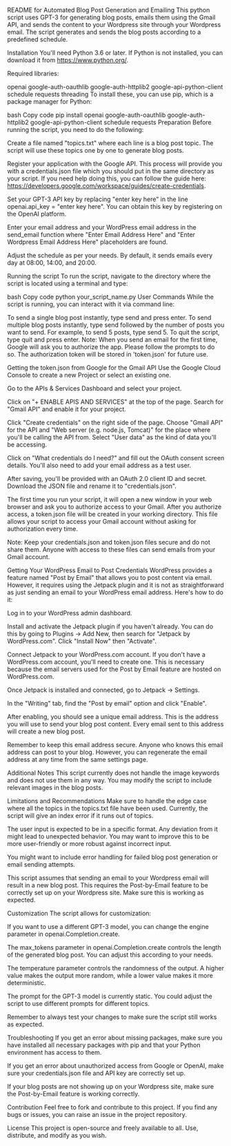 
README for Automated Blog Post Generation and Emailing
This python script uses GPT-3 for generating blog posts, emails them using the Gmail API, and sends the content to your Wordpress site through your Wordpress email. The script generates and sends the blog posts according to a predefined schedule.

Installation
You'll need Python 3.6 or later. If Python is not installed, you can download it from https://www.python.org/.

Required libraries:

openai
google-auth-oauthlib
google-auth-httplib2
google-api-python-client
schedule
requests
threading
To install these, you can use pip, which is a package manager for Python:

bash
Copy code
pip install openai google-auth-oauthlib google-auth-httplib2 google-api-python-client schedule requests
Preparation
Before running the script, you need to do the following:

Create a file named "topics.txt" where each line is a blog post topic. The script will use these topics one by one to generate blog posts.

Register your application with the Google API. This process will provide you with a credentials.json file which you should put in the same directory as your script. If you need help doing this, you can follow the guide here: https://developers.google.com/workspace/guides/create-credentials.

Set your GPT-3 API key by replacing "enter key here" in the line openai.api_key = "enter key here". You can obtain this key by registering on the OpenAI platform.

Enter your email address and your WordPress email address in the send_email function where "Enter Email Address Here" and "Enter Wordpress Email Address Here" placeholders are found.

Adjust the schedule as per your needs. By default, it sends emails every day at 08:00, 14:00, and 20:00.

Running the script
To run the script, navigate to the directory where the script is located using a terminal and type:

bash
Copy code
python your_script_name.py
User Commands
While the script is running, you can interact with it via command line:

To send a single blog post instantly, type send and press enter.
To send multiple blog posts instantly, type send followed by the number of posts you want to send. For example, to send 5 posts, type send 5.
To quit the script, type quit and press enter.
Note: When you send an email for the first time, Google will ask you to authorize the app. Please follow the prompts to do so. The authorization token will be stored in 'token.json' for future use.

Getting the token.json from Google for the Gmail API
Use the Google Cloud Console to create a new Project or select an existing one.

Go to the APIs & Services Dashboard and select your project.

Click on "+ ENABLE APIS AND SERVICES" at the top of the page. Search for "Gmail API" and enable it for your project.

Click "Create credentials" on the right side of the page. Choose "Gmail API" for the API and "Web server (e.g. node.js, Tomcat)" for the place where you'll be calling the API from. Select "User data" as the kind of data you'll be accessing.

Click on "What credentials do I need?" and fill out the OAuth consent screen details. You'll also need to add your email address as a test user.

After saving, you'll be provided with an OAuth 2.0 client ID and secret. Download the JSON file and rename it to "credentials.json".

The first time you run your script, it will open a new window in your web browser and ask you to authorize access to your Gmail. After you authorize access, a token.json file will be created in your working directory. This file allows your script to access your Gmail account without asking for authorization every time.

Note: Keep your credentials.json and token.json files secure and do not share them. Anyone with access to these files can send emails from your Gmail account.

Getting Your WordPress Email to Post Credentials
WordPress provides a feature named "Post by Email" that allows you to post content via email. However, it requires using the Jetpack plugin and it is not as straightforward as just sending an email to your WordPress email address. Here's how to do it:

Log in to your WordPress admin dashboard.

Install and activate the Jetpack plugin if you haven't already. You can do this by going to Plugins -> Add New, then search for "Jetpack by WordPress.com". Click "Install Now" then "Activate".

Connect Jetpack to your WordPress.com account. If you don't have a WordPress.com account, you'll need to create one. This is necessary because the email servers used for the Post by Email feature are hosted on WordPress.com.

Once Jetpack is installed and connected, go to Jetpack -> Settings.

In the "Writing" tab, find the "Post by email" option and click "Enable".

After enabling, you should see a unique email address. This is the address you will use to send your blog post content. Every email sent to this address will create a new blog post.

Remember to keep this email address secure. Anyone who knows this email address can post to your blog. However, you can regenerate the email address at any time from the same settings page.

Additional Notes
This script currently does not handle the image keywords and does not use them in any way. You may modify the script to include relevant images in the blog posts.

Limitations and Recommendations
Make sure to handle the edge case where all the topics in the topics.txt file have been used. Currently, the script will give an index error if it runs out of topics.

The user input is expected to be in a specific format. Any deviation from it might lead to unexpected behavior. You may want to improve this to be more user-friendly or more robust against incorrect input.

You might want to include error handling for failed blog post generation or email sending attempts.

This script assumes that sending an email to your Wordpress email will result in a new blog post. This requires the Post-by-Email feature to be correctly set up on your Wordpress site. Make sure this is working as expected.

Customization
The script allows for customization:

If you want to use a different GPT-3 model, you can change the engine parameter in openai.Completion.create.

The max_tokens parameter in openai.Completion.create controls the length of the generated blog post. You can adjust this according to your needs.

The temperature parameter controls the randomness of the output. A higher value makes the output more random, while a lower value makes it more deterministic.

The prompt for the GPT-3 model is currently static. You could adjust the script to use different prompts for different topics.

Remember to always test your changes to make sure the script still works as expected.

Troubleshooting
If you get an error about missing packages, make sure you have installed all necessary packages with pip and that your Python environment has access to them.

If you get an error about unauthorized access from Google or OpenAI, make sure your credentials.json file and API key are correctly set up.

If your blog posts are not showing up on your Wordpress site, make sure the Post-by-Email feature is working correctly.

Contribution
Feel free to fork and contribute to this project. If you find any bugs or issues, you can raise an issue in the project repository.

License
This project is open-source and freely available to all. Use, distribute, and modify as you wish.
